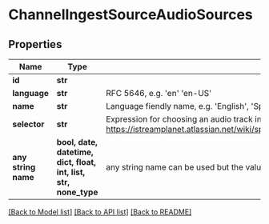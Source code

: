 # ChannelIngestSourceAudioSources


## Properties
Name | Type | Description | Notes
------------ | ------------- | ------------- | -------------
**id** | **str** |  | [optional] 
**language** | **str** | RFC 5646, e.g. &#39;en&#39; &#39;en-US&#39; | [optional] 
**name** | **str** | Language fiendly name, e.g. &#39;English&#39;, &#39;Spanish&#39; | [optional] 
**selector** | **str** | Expression for choosing an audio track in the stream for this AudioSource https://istreamplanet.atlassian.net/wiki/spaces/T/pages/847970791/Proposal+Audio+Track+Selection | [optional] 
**any string name** | **bool, date, datetime, dict, float, int, list, str, none_type** | any string name can be used but the value must be the correct type | [optional]

[[Back to Model list]](../README.md#documentation-for-models) [[Back to API list]](../README.md#documentation-for-api-endpoints) [[Back to README]](../README.md)


